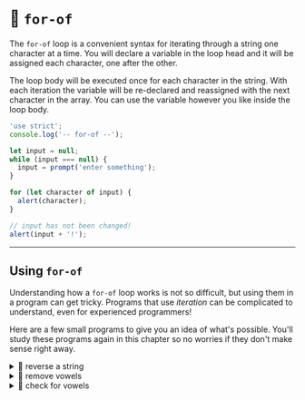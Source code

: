 # 🥚 `for-of`

The `for-of` loop is a convenient syntax for iterating through a string one character at a time. You will declare a variable in the loop head and it will be assigned each character, one after the other.

The loop body will be executed once for each character in the string. With each iteration the variable will be re-declared and reassigned with the next character in the array. You can use the variable however you like inside the loop body.

```js
'use strict';
console.log('-- for-of --');

let input = null;
while (input === null) {
  input = prompt('enter something');
}

for (let character of input) {
  alert(character);
}

// input has not been changed!
alert(input + '!');
```

---

## Using `for-of`

Understanding how a `for-of` loop works is not so difficult, but using them in a program can get tricky. Programs that use _iteration_ can be complicated to understand, even for experienced programmers!

Here are a few small programs to give you an idea of what's possible. You'll study these programs again in this chapter so no worries if they don't make sense right away.

<details>
<summary>🥚 reverse a string</summary>

```js
'use strict';
console.log('-- for-of: reverse a string --');

let input = null;
while (input === null) {
  input = prompt('enter something');
}

let reversed = '';
for (let character of input) {
  reversed = character + reversed;
}

alert(input + ' -> ' + reversed);
```

</details>
<details>
<summary>🥚 remove vowels</summary>

```js
'use strict';
console.log('-- for-of: remove vowels --');

let input = null;
while (input === null) {
  input = prompt('enter something, all vowels will be removed');
}

let noVowels = '';
for (let character of input) {
  if (!'aeiouAEIOU'.includes(character)) {
    noVowels = noVowels + character;
  }
}

alert(input + ' -> ' + noVowels);
```

</details>
<details>
<summary>🥚 check for vowels</summary>

```js
'use strict';
console.log('-- for-of: check for vowels --');

let input = null;
while (input === null) {
  input = prompt(
    'enter something, the program will check if it has any vowels',
  );
}

let hasVowels = false;
for (let character of input) {
  if ('aeiouAEIOU'.includes(character)) {
    hasVowels = true;
  }
}

if (hasVowels) {
  alert('"' + input + '" has vowels');
} else {
  alert('"' + input + '" does not have vowels');
}
```

</details>
